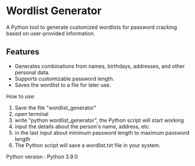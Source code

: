 # Wordlist Generator

A Python tool to generate customized wordlists for password cracking based on user-provided information.

## Features

- Generates combinations from names, birthdays, addresses, and other personal data.
- Supports customizable password length.
- Saves the wordlist to a file for later use.

How to use: 

1. Save the file "wordlist_generator"
2. open terminal
3. write "python wordlist_generator", the Python script will start working
4. input the details about the person's name, address, etc.
5. in the last input about minimum password length to maximum password length
6. The Python script will save a wordlist.txt file in your system.

Python version : Python 3.9.0
